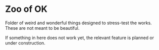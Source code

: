 # Zoo of OK

Folder of weird and wonderful things designed to stress-test the works.
These are not meant to be beautiful.

If something in here does not work yet, the relevant feature is planned or under construction.
